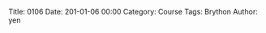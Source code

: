 Title: 0106
Date: 201-01-06 00:00
Category: Course
Tags: Brython
Author: yen



<!-- 導入 Brython 標準程式庫 -->
<script type="text/javascript" src="https://cdn.rawgit.com/brython-dev/brython/master/www/src/brython_dist.js">
</script>
 
<!-- 啟動 Brython -->
<script>
window.onload=function(){
brython(1);
}
</script>
 
<!-- 以下可以執行  Brython 程式 -->
<canvas id="onebar" width="400" height="400"></canvas>
<script type="text/python3">
from browser import document
from browser import window
from browser import timer
import math
canvas = document["onebar"]
ctx = canvas.getContext("2d")
 
# 畫圓函式
def circle(x,y,r):
    ctx.beginPath()
    ctx.arc(x, y, r, 0, math.pi*2, True)
    ctx.fill()
    ctx.closePath()
 
# 以下可以利用 ctx 物件進行畫圖
# 先畫一條直線
ctx.beginPath()
# 設定線的寬度為 1 個單位
ctx.lineWidth = 1
# 將畫筆移動到 (200, 200) 座標點
ctx.moveTo(200, 200)
# 然後畫直線到 (200, 300) 座標點
ctx.lineTo(200, 300)
# 設定顏色為藍色, 也可以使用 "rgb(0, 0, 255)" 字串設定顏色值
ctx.strokeStyle = "blue"
# 實際執行畫線
ctx.stroke()
ctx.closePath()
 
circle(200, 200, 5)
</script>









